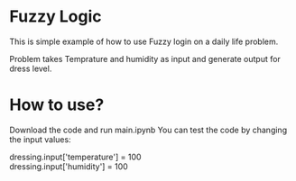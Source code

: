 # Fuzzy Logic

This is simple example of how to use Fuzzy login on a daily life problem.

Problem takes Temprature and humidity as input and generate output for dress level.


# How to use?

Download the code and run main.ipynb
You can test the code by changing the input values: 

dressing.input['temperature'] = 100  
dressing.input['humidity'] = 100
